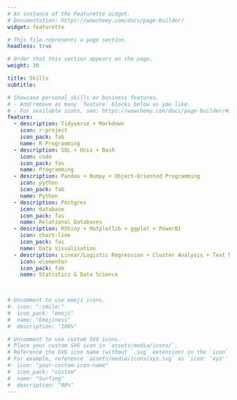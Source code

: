 ```yaml
---
# An instance of the Featurette widget.
# Documentation: https://wowchemy.com/docs/page-builder/
widget: featurette

# This file represents a page section.
headless: true

# Order that this section appears on the page.
weight: 30

title: Skills
subtitle:

# Showcase personal skills or business features.
# - Add/remove as many `feature` blocks below as you like.
# - For available icons, see: https://wowchemy.com/docs/page-builder/#icons
feature:
  - description: Tidyverse + Markdown
    icon: r-project
    icon_pack: fab
    name: R Programming
  - description: SQL + Unix + Bash
    icon: code
    icon_pack: fas
    name: Programming
  - description: Pandas + Numpy + Object-Oriented Programming
    icon: python
    icon_pack: fab
    name: Python
  - description: Postgres
    icon: database
    icon_pack: fas
    name: Relational Databases
  - description: RShiny + Matplotlib + ggplot + PowerBI
    icon: chart-line
    icon_pack: fas
    name: Data Visualisation
  - description: Linear/Logistic Regression + Cluster Analysis + Text Mining
    icon: elementor
    icon_pack: fab
    name: Statistics & Data Science


    
# Uncomment to use emoji icons.
#- icon: ":smile:"
#  icon_pack: "emoji"
#  name: "Emojiness"
#  description: "100%"

# Uncomment to use custom SVG icons.
# Place your custom SVG icon in `assets/media/icons/`.
# Reference the SVG icon name (without `.svg` extension) in the `icon` field.
# For example, reference `assets/media/icons/xyz.svg` as `icon: 'xyz'`
#- icon: "your-custom-icon-name"
#  icon_pack: "custom"
#  name: "Surfing"
#  description: "90%"
---
```

